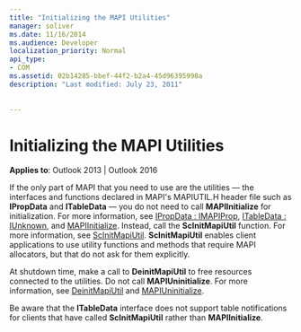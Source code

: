 ```yaml
---
title: "Initializing the MAPI Utilities"
manager: soliver
ms.date: 11/16/2014
ms.audience: Developer
localization_priority: Normal
api_type:
- COM
ms.assetid: 02b14285-bbef-44f2-b2a4-45d96395998a
description: "Last modified: July 23, 2011"
 
 
---
```


# Initializing the MAPI Utilities

  
  
**Applies to**: Outlook 2013 | Outlook 2016 
  
If the only part of MAPI that you need to use are the utilities — the interfaces and functions declared in MAPI's MAPIUTIL.H header file such as **IPropData** and **ITableData** — you do not need to call **MAPIInitialize** for initialization. For more information, see [IPropData : IMAPIProp](ipropdataimapiprop.md), [ITableData : IUnknown](itabledataiunknown.md), and [MAPIInitialize](mapiinitialize.md). Instead, call the **ScInitMapiUtil** function. For more information, see [ScInitMapiUtil](scinitmapiutil.md). **ScInitMapiUtil** enables client applications to use utility functions and methods that require MAPI allocators, but that do not ask for them explicitly. 
  
At shutdown time, make a call to **DeinitMapiUtil** to free resources connected to the utilities. Do not call **MAPIUninitialize**. For more information, see [DeinitMapiUtil](deinitmapiutil.md) and [MAPIUninitialize](mapiuninitialize.md).
  
Be aware that the **ITableData** interface does not support table notifications for clients that have called **ScInitMapiUtil** rather than **MAPIInitialize**. 
  


